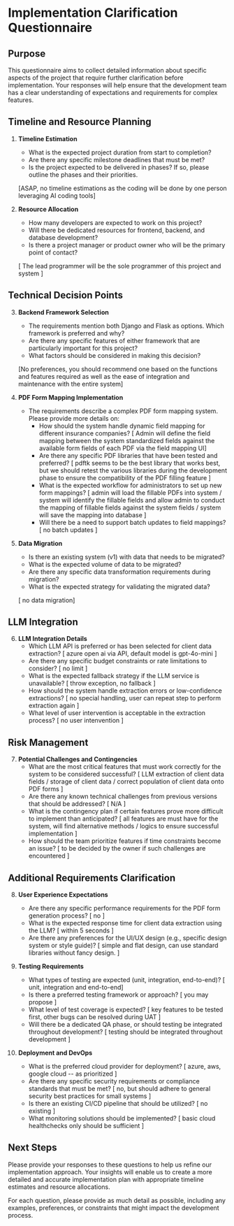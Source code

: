 # Implementation Clarification Questionnaire

## Purpose
This questionnaire aims to collect detailed information about specific aspects of the project that require further clarification before implementation. Your responses will help ensure that the development team has a clear understanding of expectations and requirements for complex features.

## Timeline and Resource Planning

1. **Timeline Estimation**
   - What is the expected project duration from start to completion?
   - Are there any specific milestone deadlines that must be met?
   - Is the project expected to be delivered in phases? If so, please outline the phases and their priorities.

    [ASAP, no timeline estimations as the coding will be done by one person leveraging AI coding tools]

2. **Resource Allocation**
   - How many developers are expected to work on this project?
   - Will there be dedicated resources for frontend, backend, and database development?
   - Is there a project manager or product owner who will be the primary point of contact?

   [ The lead programmer will be the sole programmer of this project and system ]

## Technical Decision Points

3. **Backend Framework Selection**
   - The requirements mention both Django and Flask as options. Which framework is preferred and why? 
   - Are there any specific features of either framework that are particularly important for this project?
   - What factors should be considered in making this decision?

   [No preferences, you should recommend one based on the functions and features required as well as the ease of integration and maintenance with the entire system]

4. **PDF Form Mapping Implementation**
   - The requirements describe a complex PDF form mapping system. Please provide more details on:
     - How should the system handle dynamic field mapping for different insurance companies?
     [ Admin will define the field mapping between the system standardized fields against the available form fields of each PDF via the field mapping UI]
     - Are there any specific PDF libraries that have been tested and preferred?
     [ pdftk seems to be the best library that works best, but we should retest the various libraries during the development phase to ensure the compatibility of the PDF filling feature ]
     - What is the expected workflow for administrators to set up new form mappings?
     [ admin will load the fillable PDFs into system / system will identify the fillable fields and allow admin to conduct the mapping of fillable fields against the system fields / system will save the mapping into database ]
     - Will there be a need to support batch updates to field mappings?
     [ no batch updates ]

5. **Data Migration**
   - Is there an existing system (v1) with data that needs to be migrated?
   - What is the expected volume of data to be migrated?
   - Are there any specific data transformation requirements during migration?
   - What is the expected strategy for validating the migrated data?

   [ no data migration]

## LLM Integration

6. **LLM Integration Details**
   - Which LLM API is preferred or has been selected for client data extraction?
   [ azure open ai via API, default model is gpt-4o-mini ]
   - Are there any specific budget constraints or rate limitations to consider?
   [ no limit ]
   - What is the expected fallback strategy if the LLM service is unavailable?
   [ throw exception, no fallback ]
   - How should the system handle extraction errors or low-confidence extractions?
   [ no special handling, user can repeat step to perform extraction again ]
   - What level of user intervention is acceptable in the extraction process?
   [ no user intenvention ]

## Risk Management

7. **Potential Challenges and Contingencies**
   - What are the most critical features that must work correctly for the system to be considered successful?
   [ LLM extraction of client data fields / storage of client data / correct population of client data onto PDF forms ]
   - Are there any known technical challenges from previous versions that should be addressed?
   [ N/A ]
   - What is the contingency plan if certain features prove more difficult to implement than anticipated?
   [ all features are must have for the system, will find alternative methods / logics to ensure successful implementation ]
   - How should the team prioritize features if time constraints become an issue?
   [ to be decided by the owner if such challenges are encountered ]

## Additional Requirements Clarification

8. **User Experience Expectations**
   - Are there any specific performance requirements for the PDF form generation process?
   [ no ]
   - What is the expected response time for client data extraction using the LLM?
   [ within 5 seconds ]
   - Are there any preferences for the UI/UX design (e.g., specific design system or style guide)?
   [ simple and flat design, can use standard libraries without fancy design. ]

9. **Testing Requirements**
   - What types of testing are expected (unit, integration, end-to-end)?
   [ unit, integration and end-to-end]
   - Is there a preferred testing framework or approach?
   [ you may propose ]
   - What level of test coverage is expected?
   [ key features to be tested first, other bugs can be resolved during UAT ]
   - Will there be a dedicated QA phase, or should testing be integrated throughout development?
   [ testing should be integrated throughout development ]

10. **Deployment and DevOps**
    - What is the preferred cloud provider for deployment?
    [ azure, aws, google cloud -- as prioritized ]
    - Are there any specific security requirements or compliance standards that must be met?
    [ no, but should adhere to general security best practices for small systems ]
    - Is there an existing CI/CD pipeline that should be utilized?
    [ no existing ]
    - What monitoring solutions should be implemented?
    [ basic cloud healthchecks only should be sufficient ]

## Next Steps
Please provide your responses to these questions to help us refine our implementation approach. Your insights will enable us to create a more detailed and accurate implementation plan with appropriate timeline estimates and resource allocations.

For each question, please provide as much detail as possible, including any examples, preferences, or constraints that might impact the development process.